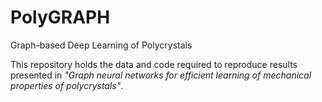 # PolyGRAPH
Graph-based Deep Learning of Polycrystals


This repository holds the data and code required to reproduce results presented in *"Graph neural networks for efficient learning of
mechanical properties of polycrystals"*.

